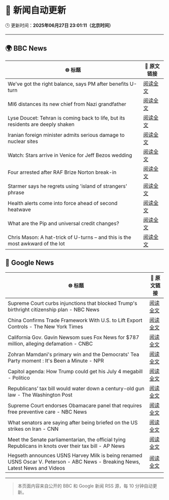 # 🧠 新闻自动更新

🕒 更新时间：**2025年06月27日 23:01:11（北京时间）**

---

## 🌍 BBC News

| 🌐 标题 | 🔗 原文链接 |
|--------|-------------|
| We've got the right balance, says PM after benefits U-turn | [阅读全文](https://www.bbc.com/news/articles/cd78vyl3yvlo) |
| MI6 distances its new chief from Nazi grandfather | [阅读全文](https://www.bbc.com/news/articles/c0l406gpydgo) |
| Lyse Doucet: Tehran is coming back to life, but its residents are deeply shaken | [阅读全文](https://www.bbc.com/news/articles/c939k3n41g4o) |
| Iranian foreign minister admits serious damage to nuclear sites | [阅读全文](https://www.bbc.com/news/articles/crmv3kp744ro) |
| Watch: Stars arrive in Venice for Jeff Bezos wedding | [阅读全文](https://www.bbc.com/news/videos/c4g8rlpw2xqo) |
| Four arrested after RAF Brize Norton break-in | [阅读全文](https://www.bbc.com/news/articles/cq6m79n6q65o) |
| Starmer says he regrets using 'island of strangers' phrase | [阅读全文](https://www.bbc.com/news/articles/cj3rxrg2pnjo) |
| Health alerts come into force ahead of second heatwave | [阅读全文](https://www.bbc.com/news/articles/cy4y8exrw0zo) |
| What are the Pip and universal credit changes? | [阅读全文](https://www.bbc.com/news/articles/cj924xvzrr2o) |
| Chris Mason: A hat-trick of U-turns – and this is the most awkward of the lot | [阅读全文](https://www.bbc.com/news/articles/cx240n632z3o) |

## 📰 Google News

| 🌐 标题 | 🔗 原文链接 |
|--------|-------------|
| Supreme Court curbs injunctions that blocked Trump's birthright citizenship plan - NBC News | [阅读全文](https://news.google.com/rss/articles/CBMixgFBVV95cUxQelhZRldjM1lmZWNDOThEOFk1YnMyVDZUS3NlY3BxS0xXNXRYMjBpZmxvNzVxOWktRjE4c25XSVBxcDEzWTFVRHcxYzlERURpX1NZeFFweE81d1Fkd0tNTS1tMmtmRTVKWERfSlJLZHI4Tk92ZjIyS241MnA4VGFmdWJjNU1QenpyQ2F3WU5kT0lraks3clZTNVBqNjcyR05nWl9RRzIwMFN1LVdxNVdGVDN1VVBnUVV6aUsxeVphdExPRWVYN1HSAVZBVV95cUxOYzQ3S2pfWWxxWXlpWXk4eHBDbEdjU1BMRzZzU1Q2TGNTQzJDcFViUVpjS2FscER4LTAtaXVnNjYwc2tyQUN6V2ZyblVfMy1jUzVPUFczQQ?oc=5) |
| China Confirms Trade Framework With U.S. to Lift Export Controls - The New York Times | [阅读全文](https://news.google.com/rss/articles/CBMic0FVX3lxTE5FdHk4NDZCem5QTWdUZHBHVTVxT1BlTDBzMHY1ZmpxSWJwVDRyX3RPY1pvM0ZKV2ZDdmV1ZFlqcFdGQWlacV93aWp3am5GdTdUb29rdmFCdF9kc2cxYlRtbzlaQ2JNV1l0c2R3bjdpV3VDM1k?oc=5) |
| California Gov. Gavin Newsom sues Fox News for $787 million, alleging defamation - CNBC | [阅读全文](https://news.google.com/rss/articles/CBMie0FVX3lxTE5tUkFEamtVOElRUURqSUpIR2llMDdhblp5cDJvYlAzZlplWnItczV4OFprUjFTRkFaZVZldFFNLWRPU29PdE1YeFV3a2Z5VEtMeG1aYldrempyVGgycEZRWTd4WDU2cGc3Rk55dFNvd0RYZkRNdXNxS0J6QdIBgAFBVV95cUxPMFk0YmFPUW5VYlZnRXFZWnJDQWMzSHJ5dVNPT1hjOWtQOGtVU0lfeXRRTTBLSHFDYmJtaFZyUW85bkY0RGszcGJPUWluSGI3NUljc2VNeUxRY3RhYUpFNWZkU2ZKVFRMTUhQTXpycXZEQVpXZDVkSUdXNi1KdFExcw?oc=5) |
| Zohran Mamdani's primary win and the Democrats' Tea Party moment : It's Been a Minute - NPR | [阅读全文](https://news.google.com/rss/articles/CBMimgFBVV95cUxNTllQRlpNVlJsVUl2YlplUjZoM2F6ZFVOV0lwQTlMdkpKV2lBN1NpSDduT3Y2MkJWRmp5VzRCejVyaXpqbi0xamZVT1JubXBMcEU3Ri1WY21MYXZrNnRuVkdqb2F1N2NQUGR0OUJVRC1MY1M1NlZvSEhpUHNEeXRBaWhiWUtwMmhGUUFyZmRZU3Q5MFh4NGxoeURR?oc=5) |
| Capitol agenda: How Trump could get his July 4 megabill - Politico | [阅读全文](https://news.google.com/rss/articles/CBMiqgFBVV95cUxOYm5vUFZUd2ZHSjllUFVWLVRsRVdmSHFKU0dJMTRPUHpWb0c5bWF0RXE2ZURyOHExVE1Fay11cjloTE1BbURoNlhPdXE5OUVLWlpTeHhVOXpxNWJKTFdVT3BjV1d3NlBmX05DNy1lWlZ0elo3enVmS1ZCdmVVN0lGRjBpbUx4cVk3V0UyNURVZU5pZXlUM0lHdnM0aTBVc3pBWmtmVm1FeF93UQ?oc=5) |
| Republicans’ tax bill would water down a century-old gun law - The Washington Post | [阅读全文](https://news.google.com/rss/articles/CBMilgFBVV95cUxNaF9zY3YxVlhDM3Q5bFFSdTZoek5Nd29URFhfWUUtNXloWFJYaW50RHphMGNiNVNac3AxT01oajJ5SXRRdnQ3QmdCcG1iNDlVMXBRb0tWaUpfTFNweWo1Mzk3Q0M1MkR1T2xseW03a3JSWHRxRW5jOGFFVlRLM3VKUFpqR3pXbEVCZWMxTDRvZTB3QlQ1RHc?oc=5) |
| Supreme Court endorses Obamacare panel that requires free preventive care - NBC News | [阅读全文](https://news.google.com/rss/articles/CBMixAFBVV95cUxOUU5teF85Umo0bklwMnUwckJNMTIwLVVBb0ttS29TaTlsNFc0b3Jub0JGMFowVDlNVUpLRGJWbUNXUnlEbXZXZFUxZmVRYXRCb0NyRVh5Z28zczZIdlUzbTdFZkdLbnpleW9xTWQwSk0tS21BUVZEcEZUVkRGTG9Rb3I0SGloSzNqWFp1T2lKbElTZzNVRE1BcUlOdzNJUkFaTXFXdTUtckdfNlBDekFXSTM2TllYeUpqZi0yV0RYVGZ1SzM50gFWQVVfeXFMTjlCV2RpSzRWT2U0enJmZnl3cmtiNE80eEdLRG5RWkE1eTlfeWxtb2Q1N2ZfM2pUVHU3R1FleGRybkNmVVFKXzFWYlNMRVdTRHpRajg4NXc?oc=5) |
| What senators are saying after being briefed on the US strikes on Iran - CNN | [阅读全文](https://news.google.com/rss/articles/CBMiekFVX3lxTE8xWEpOTi0xaENubWZyczRLaHZDSWpDaV9MRDdKeUo3OFhBbVNDaUtDMFV5Rng1S1MzazFGUTVfU1lVRG5QT01UQ193M3VJb1dEOGdMazFQR3VhOHdXOWEtSU11WExyWS1qbkpiamZvN0czRjlZTXhFcXZn0gF_QVVfeXFMUDNtSnR4SEVwak9GU19NSjNiZzVPLUJUeFU0T3cwSlhrVkVZVDg1djVSTW9TNzI0V2lDSVhjRkRwTzdZcUo5dWRSNGQ4Y0dycnB2SUROYWc5QkJHTF9fcThoTkxrZWIxeF8zNDRhajFRaEcwb2NPdzY4dzlINVFsdw?oc=5) |
| Meet the Senate parliamentarian, the official tying Republicans in knots over their tax bill - AP News | [阅读全文](https://news.google.com/rss/articles/CBMitAFBVV95cUxNM3gzbE1zX0lRVnIwREJWN3JlVi10NkdxelE1ZW9rX3ktQjVrcGFhT2lmaUhXTFNENzlSNnVlVkNodFE1NWQ5Z2dSS0pUNFZFUW9hTk1DV2J4VEkxNXZJa3VtZnNqUFhKMmNlXzhXTGdmY1ZjSHUtRnBMQkc1dm1zN0p3Tkd6eUtQR0NFcHBXQzE4SUtHY0ExVlVVMTNNdlRlSjktN1pUaVpOZkdfd1NtYnd2SUc?oc=5) |
| Hegseth announces USNS Harvey Milk is being renamed USNS Oscar V. Peterson - ABC News - Breaking News, Latest News and Videos | [阅读全文](https://news.google.com/rss/articles/CBMipwFBVV95cUxQNTRaNkZ2RFNQbDh3ejQ4V3pFR1o2QUhwTG1pQTItWmJTX1dvRkQwSmVvR2VwYVBJWmE4bWh6cjJtN3RSSXpnSXFRWUJJeEtkM0p0ZUhTQ2J2QjVRVVJod2dRMUgtbGxwbUhXWWVuakhhTC04QllPLUprV3RucWw5Y05XOFY0bXdfcEg2WVExRW9kUk9XTWlkTjZaN2VwS0V5a0FIbVBVSdIBrAFBVV95cUxQdW9HVlMtRW5uX0RGcG1QalI5QVVkLXMxQ1hILTVjUWhhaVVNLUN6S3F2UGVSaFB4ZWRfXzN0T0paSmNRX0lxSU1LTTRSNzBmUE1KT29QNENiQUVVeEpWZW1nRHpQNFJDZzFZWUZOMEttQkZvTXBUb3FteEdCSUl3ZUhrOEkxeVNoMk9jaEFiVzI3eUJwWWpHN1dfUk9aS1Bhc2NmcDJWbDFTMDFl?oc=5) |

---
> 本页面内容来自公开的 BBC 和 Google 新闻 RSS 源，每 10 分钟自动更新。